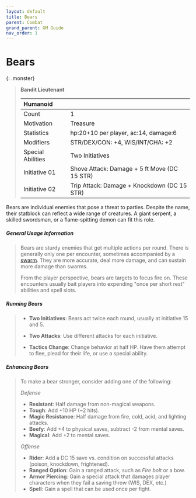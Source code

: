 ```yaml
---
layout: default
title: Bears
parent: Combat
grand_parent: GM Guide
nav_order: 1
---
```


# Bears

{: .monster}
> **Bandit Lieutenant**
> 
> | Humanoid          |                                              |
> | :---------------- | :------------------------------------------- |
> | Count             | 1                                            |
> | Motivation        | Treasure                                     |
> | Statistics        | hp:20+10 per player, ac:14, damage:6         |
> | Modifiers         | STR/DEX/CON: +4, WIS/INT/CHA: +2             |
> | Special Abilities | Two Initiatives                              |
> | Initiative 01     | Shove Attack: Damage + 5 ft Move (DC 15 STR) |
> | Initiative 02     | Trip Attack: Damage + Knockdown (DC 15 STR)  |

Bears are individual enemies that pose a threat to parties. Despite the name, their statblock can reflect a wide range of creatures. A giant serpent, a skilled swordsman, or a flame-spitting demon can fit this role.

##### General Usage Information

> Bears are sturdy enemies that get multiple actions per round. There is generally only one per encounter, sometimes accompanied by a [swarm](swarms). They are more accurate, deal more damage, and can sustain more damage than swarms.
>
> From the player perspective, bears are targets to focus fire on. These encounters usually bait players into expending "once per short rest" abilities and spell slots. 

##### Running Bears

> * **Two Initiatives**: Bears act twice each round, usually at initiative 15 and 5.
>
> * **Two Attacks**: Use different attacks for each initiative.
> 
> * **Tactics Change**: Change behavior at half HP. Have them attempt to flee, plead for their life, or use a special ability.

##### Enhancing Bears

> To make a bear stronger, consider adding one of the following:
>
> *Defense*
> * **Resistant**: Half damage from non-magical weapons.
> * **Tough**: Add +10 HP (~2 hits).
> * **Magic Resistance**: Half damage from fire, cold, acid, and lighting attacks.
> * **Beefy**: Add +4 to physical saves, subtract -2 from mental saves.
> * **Magical**: Add +2 to mental saves.
>
> *Offense*
> * **Rider**: Add a DC 15 save vs. condition on successful attacks (poison, knockdown, frightened).
> * **Ranged Option**: Gain a ranged attack, such as _Fire bolt_ or a bow.
> * **Armor Piercing**: Gain a special attack that damages player characters when they fail a saving throw (WIS, DEX, etc.)
> * **Spell**: Gain a spell that can be used once per fight.
